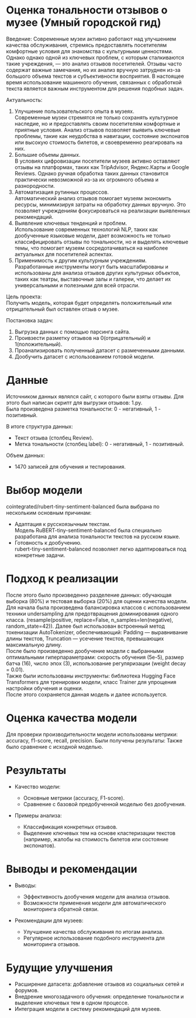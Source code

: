 # Оценка тональности отзывов о музее (Умный городской гид)

Введение: 
Современные музеи активно работают над улучшением качества обслуживания, стремясь предоставлять посетителям комфортные условия для знакомства с культурными ценностями. Однако однако одной из ключевых проблем, с которым сталкиваются такие учреждения, — это анализ отзывов посетителей. Отзывы часто содержат важные замечания, но их анализ вручную затруднен из-за большого объема текстов и субъективности восприятия. В настоящее время использование машинного обучения, связанных с обработкой  текста является важным инструментом для решения подобных задач. 


Актуальность:
1. Улучшение пользовательского опыта в музеях.  
   Современные музеи стремятся не только сохранять культурное наследие, но и предоставлять своим посетителям комфортные и приятные условия. Анализ отзывов позволяет выявить ключевые проблемы, такие как неудобства в навигации, состояние экспонатов или высокую стоимость билетов, и своевременно реагировать на них.  
2. Большие объемы данных.  
   В условиях цифровизации посетители музеев активно оставляют отзывы на платформах, таких как TripAdvisor, Яндекс.Карты и Google Reviews. Однако ручная обработка таких данных становится практически невозможной из-за их огромного объема и разнородности.  
3. Автоматизация рутинных процессов.  
   Автоматический анализ отзывов помогает музеям экономить ресурсы, минимизируя затраты на обработку данных вручную. Это позволяет учреждениям фокусироваться на реализации выявленных рекомендаций.  
4. Выявление ключевых тенденций и проблем.  
   Использование современных технологий NLP, таких как дообученные языковые модели, дает возможность не только классифицировать отзывы по тональности, но и выделять ключевые темы, что помогает музеям сосредотачиваться на наиболее актуальных для посетителей аспектах.  
5. Применимость к другим культурным учреждениям.  
   Разработанные инструменты могут быть масштабированы и использованы для анализа отзывов других культурных объектов, таких как театры, выставочные залы и галереи, что делает их универсальными и полезными для всей отрасли.  

Цель проекта:  
Получить модель, которая будет определять положительный или отрицательный был оставлен отзыв о музее.

Постановка задач: 
1. Выгрузка данных с помощью парсинга сайта.
2. Проивзести разметку отзывов на 0(отрицательный) и 1(положительный).
3. Проанализировать полученный датасет с размеченными данными.
4. Дообучить датасет с использованием готовой модели.

# Данные  
Источником данных являлся сайт, с которого были взяты отзывы. Для этого был написан скрипт для выгрузки отзывов: 1.py.  
Была произведена разметка тональности: 0 - негативный, 1 - позитивный.  

В итоге структура данных:  
- Текст отзыва (столбец Review).  
- Метка тональности (столбец label): 0 - негативный, 1 - позитивный.  

Объем данных:  
- 1470 записей для обучения и тестирования.

# Выбор модели  
cointegrated/rubert-tiny-sentiment-balanced была выбрана по нескольким основным причинам:   
- Адаптация к русскоязычным текстам.  
Модель RuBERT-tiny-sentiment-balanced была специально разработана для анализа тональности текстов на русском языке.      
- Готовность к дообучению.  
rubert-tiny-sentiment-balanced позволяет легко адаптироваться под конкретные задачи.  

# Подход к реализации  

После этого было произведенно разделение данных: обучающая выборка (80%) и тестовая выборка (20%) для оценки качества модели.  
Для начала была произведена балансировка классов с использованием техники undersampling для предотвращения доминирования одного класса. (resample(positive, replace=False, n_samples=len(negative), random_state=42)). 
Далее был использован встроенный метод токенизации AutoTokenizer, обеспечивающий: Padding — выравнивание длины текстов, Truncation — усечение текстов, превышающих максимальную длину.  
После было произведенно дообучение модели с выбранными оптимальными гиперпараметрами: скорость обучения (5e-5), размер батча (16), число эпох (3), использование регуляризации (weight decay = 0.01).  
Также были использованы инструменты: библиотека Hugging Face Transformers для тренировки модели, класс Trainer для упрощения настройки обучения и оценки.  
После этого сохраняется данная модель и далее используется.

# Оценка качества модели  
Для проверки производительности модели использованы метрики: accuracy, f1-score, recall, precision. Были получены результаты: 
Также было сравнение с исходной моделью. 


    
# Результаты  
- Качество модели:  
  - Основные метрики (accuracy, F1-score).  
  - Сравнение с базовой предобученной моделью без дообучения.  

- Примеры анализа:  
  - Классификация конкретных отзывов.  
  - Выделение ключевых тем на основе кластеризации текстов (например, жалобы на стоимость билетов или состояние экспонатов).  

# Выводы и рекомендации  
- Выводы:  
  - Эффективность дообучения модели для анализа отзывов.  
  - Возможности применения модели для автоматического мониторинга обратной связи.  

- Рекомендации для музеев:  
  - Улучшение качества обслуживания по итогам анализа.  
  - Регулярное использование подобного инструмента для мониторинга отзывов.  

# Будущие улучшения  
- Расширение датасета: добавление отзывов из социальных сетей и форумов.  
- Внедрение многозадачного обучения: определение тональности и выделение ключевых тем в одном процессе.  
- Интеграция модели в систему рекомендаций для музеев.  

